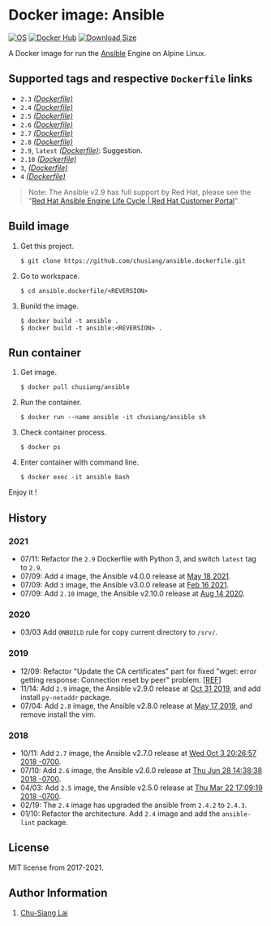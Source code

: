 # Docker image: Ansible

[![OS](https://img.shields.io/badge/os-alpine-blue.svg)](https://hub.docker.com/_/alpine/) [![Docker Hub](https://img.shields.io/badge/docker-ansible-blue.svg)](https://hub.docker.com/r/chusiang/ansible/) [![Download Size](https://img.shields.io/docker/image-size/chusiang/ansible?sort=date)](https://hub.docker.com/repository/docker/chusiang/ansible/tags)

A Docker image for run the [Ansible][ansible_official] Engine on Alpine Linux.

[ansible_official]:  https://www.ansible.com/

## Supported tags and respective `Dockerfile` links

- `2.3` [*(Dockerfile)*](https://github.com/chusiang/ansible.dockerfile/blob/master/v2.3/Dockerfile)
- `2.4` [*(Dockerfile)*](https://github.com/chusiang/ansible.dockerfile/blob/master/v2.4/Dockerfile)
- `2.5` [*(Dockerfile)*](https://github.com/chusiang/ansible.dockerfile/blob/master/v2.5/Dockerfile)
- `2.6` [*(Dockerfile)*](https://github.com/chusiang/ansible.dockerfile/blob/master/v2.6/Dockerfile)
- `2.7` [*(Dockerfile)*](https://github.com/chusiang/ansible.dockerfile/blob/master/v2.7/Dockerfile)
- `2.8` [*(Dockerfile)*](https://github.com/chusiang/ansible.dockerfile/blob/master/v2.8/Dockerfile)
- `2.9`, `latest` [*(Dockerfile)*](https://github.com/chusiang/ansible.dockerfile/blob/master/v2.9/Dockerfile): Suggestion.
- `2.10` [*(Dockerfile)*](https://github.com/chusiang/ansible.dockerfile/blob/master/v2.10/Dockerfile)
- `3`, [*(Dockerfile)*](https://github.com/chusiang/ansible.dockerfile/blob/master/v3/Dockerfile)
- `4` [*(Dockerfile)*](https://github.com/chusiang/ansible.dockerfile/blob/master/v4/Dockerfile)

> Note: The Ansible v2.9 has full support by Red Hat, please see the "[Red Hat Ansible Engine Life Cycle | Red Hat Customer Portal](ansible_engine_life_cycle)".

[ansible_engine_life_cycle]: https://access.redhat.com/support/policy/updates/ansible-engine

## Build image

1. Get this project.

    ```
    $ git clone https://github.com/chusiang/ansible.dockerfile.git
    ```

1. Go to workspace.
    ```
    $ cd ansible.dockerfile/<REVERSION>
    ```

1. Bunild the image.

    ```
    $ docker build -t ansible .
    $ docker build -t ansible:<REVERSION> .
    ```

## Run container

1. Get image.

    ```
    $ docker pull chusiang/ansible
    ```

1. Run the container.

    ```
    $ docker run --name ansible -it chusiang/ansible sh
    ```

1. Check container process.

    ```
    $ docker ps
    ```

1. Enter container with command line.

    ```
    $ docker exec -it ansible bash
    ```

Enjoy it !

## History

### 2021

* 07/11: Refactor the `2.9` Dockerfile with Python 3, and switch `latest` tag to `2.9`.
* 07/09: Add `4` image, the Ansible v4.0.0 release at [May 18 2021](https://docs.ansible.com/ansible/latest/roadmap/COLLECTIONS_4.html).
* 07/09: Add `3` image, the Ansible v3.0.0 release at [Feb 16 2021](https://docs.ansible.com/ansible/latest/roadmap/COLLECTIONS_3_0.html).
* 07/09: Add `2.10` image, the Ansible v2.10.0 release at [Aug 14 2020](https://github.com/ansible/ansible/releases/tag/v2.10.0).

### 2020

* 03/03 Add `ONBUILD` rule for copy current directory to `/srv/`.

### 2019

* 12/09: Refactor "Update the CA certificates" part for fixed "wget: error getting response: Connection reset by peer" problem. [[REF]](https://github.com/Yelp/dumb-init/issues/73)
* 11/14: Add `2.9` image, the Ansible v2.9.0 release at [Oct 31 2019](https://github.com/ansible/ansible/releases/tag/v2.9.0), and add install `py-netaddr` package.
* 07/04: Add `2.8` image, the Ansible v2.8.0 release at [May 17 2019](https://github.com/ansible/ansible/releases/tag/v2.8.0), and remove install the vim.

### 2018

* 10/11: Add `2.7` image, the Ansible v2.7.0 release at [Wed Oct 3 20:26:57 2018 -0700](https://github.com/ansible/ansible/releases/tag/v2.7.0).
* 07/10: Add `2.6` image, the Ansible v2.6.0 release at [Thu Jun 28 14:38:38 2018 -0700](https://github.com/ansible/ansible/releases/tag/v2.6.0).
* 04/03: Add `2.5` image, the Ansible v2.5.0 release at [Thu Mar 22 17:09:19 2018 -0700](https://github.com/ansible/ansible/releases/tag/v2.5.0).
* 02/19: The `2.4` image has upgraded the ansible from `2.4.2` to `2.4.3`.
* 01/10: Refactor the architecture. Add `2.4` image and add the `ansible-lint` package.

## License

MIT license from 2017-2021.

## Author Information

1. [Chu-Siang Lai](https://github.com/chusiang/)
